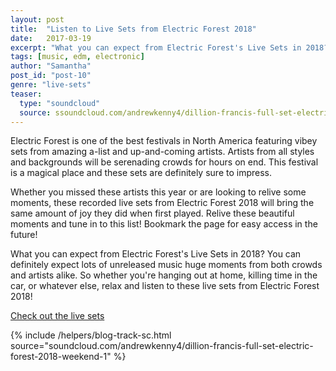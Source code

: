 ```yaml
---
layout: post
title:  "Listen to Live Sets from Electric Forest 2018"
date:   2017-03-19
excerpt: "What you can expect from Electric Forest's Live Sets in 2018? You can definitely expect lots of unreleased music huge moments from both crowds and artists alike."
tags: [music, edm, electronic]
author: "Samantha"
post_id: "post-10"
genre: "live-sets"
teaser:
  type: "soundcloud"
  source: ssoundcloud.com/andrewkenny4/dillion-francis-full-set-electric-forest-2018-weekend-1
---
```

Electric Forest is one of the best festivals in North America featuring vibey sets from amazing a-list and up-and-coming artists. Artists from all styles and backgrounds will be serenading crowds for hours on end. This festival is a magical place and these sets are definitely sure to impress.

Whether you missed these artists this year or are looking to relive some moments, these recorded live sets from Electric Forest 2018 will bring the same amount of joy they did when first played. Relive these beautiful moments and tune in to this list! Bookmark the page for easy access in the future!

What you can expect from Electric Forest's Live Sets in 2018?
You can definitely expect lots of unreleased music huge moments from both crowds and artists alike. So whether you're hanging out at home, killing time in the car, or whatever else, relax and listen to these live sets from Electric Forest 2018!

[Check out the live sets](https://www.1001tracklists.com/source/gfvbhc/electric-forest-festival/index.html)

{% include /helpers/blog-track-sc.html source="soundcloud.com/andrewkenny4/dillion-francis-full-set-electric-forest-2018-weekend-1" %}
